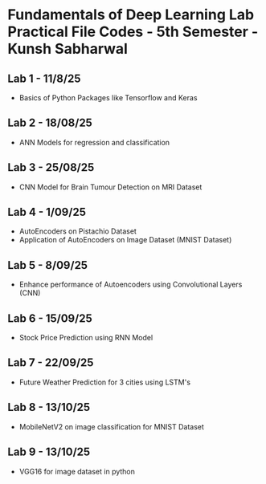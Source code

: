 # Fundamentals of Deep Learning Lab Practical File Codes - 5th Semester - Kunsh Sabharwal

## Lab 1 - 11/8/25

- Basics of Python Packages like Tensorflow and Keras

## Lab 2 - 18/08/25

- ANN Models for regression and classification

## Lab 3 - 25/08/25

- CNN Model for Brain Tumour Detection on MRI Dataset

## Lab 4 - 1/09/25

- AutoEncoders on Pistachio Dataset
- Application of AutoEncoders on Image Dataset (MNIST Dataset)

## Lab 5 - 8/09/25

- Enhance performance of Autoencoders using Convolutional Layers (CNN)

## Lab 6 - 15/09/25

- Stock Price Prediction using RNN Model

## Lab 7 - 22/09/25

- Future Weather Prediction for 3 cities using LSTM's

## Lab 8 - 13/10/25

- MobileNetV2 on image classification for MNIST Dataset

## Lab 9 - 13/10/25

- VGG16 for image dataset in python
